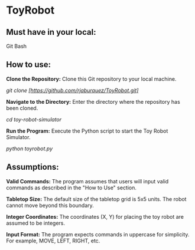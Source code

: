 # ToyRobot

## Must have in your local:
Git Bash


## How to use:

**Clone the Repository:** Clone this Git repository to your local machine.

_git clone [https://github.com/rjaburquez/ToyRobot.git]_


**Navigate to the Directory:** Enter the directory where the repository has been cloned.

_cd toy-robot-simulator_


**Run the Program:** Execute the Python script to start the Toy Robot Simulator.

_python toyrobot.py_



## Assumptions:
**Valid Commands:** The program assumes that users will input valid commands as described in the "How to Use" section.

**Tabletop Size:** The default size of the tabletop grid is 5x5 units. The robot cannot move beyond this boundary.

**Integer Coordinates:** The coordinates (X, Y) for placing the toy robot are assumed to be integers.

**Input Format:** The program expects commands in uppercase for simplicity. For example, MOVE, LEFT, RIGHT, etc.
